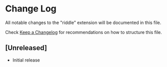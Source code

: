 # Change Log

All notable changes to the "riddle" extension will be documented in this file.

Check [Keep a Changelog](http://keepachangelog.com/) for recommendations on how to structure this file.

## [Unreleased]

- Initial release